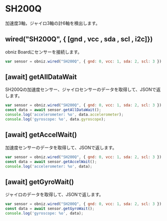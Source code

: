 # SH200Q

加速度3軸，ジャイロ3軸の計6軸を検出します。


## wired("SH200Q", { [gnd , vcc , sda , scl , i2c]})
obniz Boardにセンサーを接続します。

```javascript
var sensor = obniz.wired("SH200Q", { gnd: 0, vcc: 1, sda: 2, scl: 3 });
```



## [await] getAllDataWait

SH200Qの加速度センサー、ジャイロセンサーのデータを取得して、JSONで返します。

```javascript
var sensor = obniz.wired("SH200Q", { gnd: 0, vcc: 1, sda: 2, scl: 3 });
const data = await sensor.getAllDataWait();
console.log('accelerometer: %o', data.accelerometer);
console.log('gyroscope: %o', data.gyroscope);
```

## [await] getAccelWait()

加速度センサーのデータを取得して、JSONで返します。

```javascript
var sensor = obniz.wired("SH200Q", { gnd: 0, vcc: 1, sda: 2, scl: 3 });
const data = await sensor.getAccelWait();
console.log('accelerometer: %o', data);
```
## [await] getGyroWait()

ジャイロのデータを取得して、JSONで返します。

```javascript
var sensor = obniz.wired("SH200Q", { gnd: 0, vcc: 1, sda: 2, scl: 3 });
const data = await sensor.getGyroWait();
console.log('gyroscope: %o', data);
```